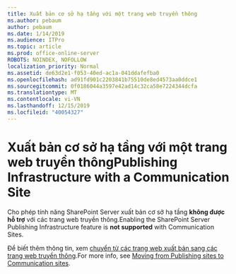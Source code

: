 ```yaml
---
title: Xuất bản cơ sở hạ tầng với một trang web truyền thông
ms.author: pebaum
author: pebaum
ms.date: 1/14/2019
ms.audience: ITPro
ms.topic: article
ms.prod: office-online-server
ROBOTS: NOINDEX, NOFOLLOW
localization_priority: Normal
ms.assetid: de63d2e1-f053-40ed-ac1a-041ddafefba0
ms.openlocfilehash: ad91fd901c2203841b75510de8ed4573aa0ddce1
ms.sourcegitcommit: 0f0186044a3597e42ad14c32ca58e7224344dcfa
ms.translationtype: MT
ms.contentlocale: vi-VN
ms.lasthandoff: 12/15/2019
ms.locfileid: "40054327"
---
```

# <a name="publishing-infrastructure-with-a-communication-site"></a><span data-ttu-id="56f0d-102">Xuất bản cơ sở hạ tầng với một trang web truyền thông</span><span class="sxs-lookup"><span data-stu-id="56f0d-102">Publishing Infrastructure with a Communication Site</span></span>


<span data-ttu-id="56f0d-103">Cho phép tính năng SharePoint Server xuất bản cơ sở hạ tầng **không được hỗ trợ** với các trang web truyền thông.</span><span class="sxs-lookup"><span data-stu-id="56f0d-103">Enabling the SharePoint Server Publishing Infrastructure feature is **not supported** with Communication Sites.</span></span> 
  
<span data-ttu-id="56f0d-104">Để biết thêm thông tin, xem [chuyển từ các trang web xuất bản sang các trang web truyền thông](https://docs.microsoft.com/sharepoint/publishing-sites-classic-to-modern-experience).</span><span class="sxs-lookup"><span data-stu-id="56f0d-104">For more info, see [Moving from Publishing sites to Communication sites](https://docs.microsoft.com/sharepoint/publishing-sites-classic-to-modern-experience).</span></span> 
  

